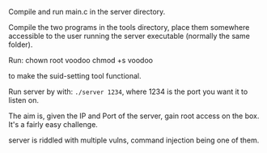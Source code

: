 Compile and run main.c in the server directory.

Compile the two programs in the tools directory, place them somewhere accessible to the user running the server executable (normally the same folder).

Run:
chown root voodoo
chmod +s voodoo

to make the suid-setting tool functional.


Run server by with: `./server 1234`, where 1234 is the port you want it to listen on.

The aim is, given the IP and Port of the server, gain root access on the box. It's a fairly easy challenge. 

server is riddled with multiple vulns, command injection being one of them.

